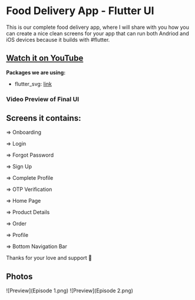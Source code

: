 # Food Delivery App - Flutter UI 

This is our complete food delivery app, where I will share with you how you can create a nice clean screens for your app that can run both Andriod and iOS devices because it builds with #flutter.

## [Watch it on YouTube](https://www.youtube.com/playlist?list=PLFl8xqtYMecwuFQxVMXkWeYJfXCy38KLS)

**Packages we are using:**

- flutter_svg: [link](https://pub.dev/packages/flutter_svg)


### Video Preview of Final UI

## Screens it contains:

=> Onboarding

=> Login

=> Forgot Password

=> Sign Up

=> Complete Profile

=> OTP Verification

=> Home Page

=> Product Details

=> Order

=> Profile

=> Bottom Navigation Bar


Thanks for your love and support 🙏 

## Photos
![Preview](Episode 1.png)
![Preview](Episode 2.png)
